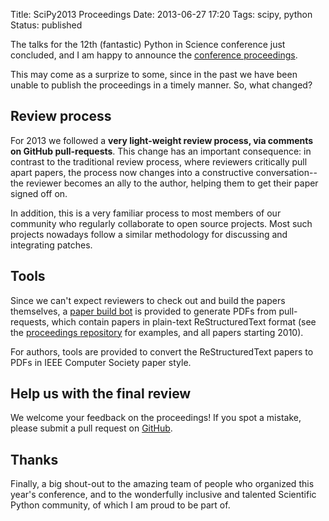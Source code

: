Title: SciPy2013 Proceedings
Date: 2013-06-27 17:20
Tags: scipy, python
Status: published

The talks for the 12th (fantastic) Python in Science conference just concluded,
and I am happy to announce the
[conference proceedings](https://dl.dropboxusercontent.com/u/380268/scipy_2013_proceedings_draft.pdf).

This may come as a surprize to some, since in the past we have been unable to
publish the proceedings in a timely manner.  So, what changed?

## Review process

For 2013 we followed a **very light-weight review process, via comments on
GitHub pull-requests**.  This change has an important consequence: in contrast
to the traditional review process, where reviewers critically pull apart
papers, the process now changes into a constructive conversation--the reviewer
becomes an ally to the author, helping them to get their paper signed off on.

In addition, this is a very familiar process to most members of our community
who regularly collaborate to open source projects.  Most such projects nowadays
follow a similar methodology for discussing and integrating patches.

## Tools

Since we can't expect reviewers to check out and build the papers themselves, a
[paper build bot](http://stefan.pythonanywhere.com) is provided to generate
PDFs from pull-requests, which contain papers in plain-text ReStructuredText
format (see the
[proceedings repository](https://github.com/scipy/scipy_proceedings/tree/2013) for
examples, and all papers starting 2010).

For authors, tools are provided to convert the ReStructuredText papers to
PDFs in IEEE Computer Society paper style.

## Help us with the final review

We welcome your feedback on the proceedings!  If you spot a mistake, please
submit a pull request on
[GitHub](https://github.com/scipy/scipy_proceedings/tree/2013).

## Thanks

Finally, a big shout-out to the amazing team of people who organized this
year's conference, and to the wonderfully inclusive and talented Scientific
Python community, of which I am proud to be part of.
